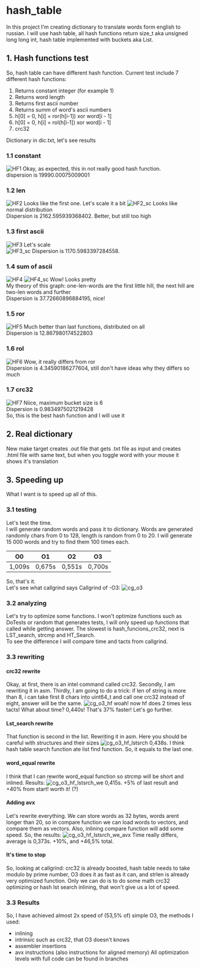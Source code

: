 # hash_table
In this project I'm creating dictionary to translate words form english to russian. I will use hash table, all hash functions return size_t aka unsigned long long int, hash table implemented with buckets aka List.
## 1. Hash functions test
So, hash table can have different hash function. Current test include 7 different hash functions:
1. Returns constant integer (for example 1)
2. Returns word length
3. Returns first ascii number
4. Returns summ of word's ascii numbers
5. h[0] = 0, h[i] = ror(h[i-1]) xor word[i - 1]
6. h[0] = 0, h[i] = rol(h[i-1]) xor word[i - 1]
7. crc32

Dictionary in dic.txt, let's see results
### 1.1 constant
![HF1](/graphs/HF_1_const.png)
Okay, as expected, this in not really good hash function.   
dispersion is 19990.00075009001
### 1.2 len
![HF2](/graphs/HF_2_len.png)
Looks like the first one. Let's scale it a bit
![HF2_sc](/graphs/HF_2_len_scaled.png)
Looks like normal distribution   
Dispersion is 2162.595939368402. Better, but still too high
### 1.3 first ascii
![HF3](/graphs/HF_3_first_ascii.png)
Let's scale   
![HF3_sc](/graphs/HF_3_first_ascii_scaled.png)
Dispersion is 1170.5983397284558.   
### 1.4 sum of ascii
![HF4](/graphs/HF_4_sum_ascii.png)
![HF4_sc](/graphs/HF_4_sum_ascii_scaled.png)
Wow! Looks pretty   
My theory of this graph: one-len-words are the first little hill, the next hill are two-len words and further   
Dispersion is 37.72660896884195, nice!
### 1.5 ror
![HF5](/graphs/HF_5_ror.png)
Much better than last functions, distributed on all   
Dispersion is 12.867980174522803
### 1.6 rol
![HF6](/graphs/HF_6_rol.png)
Wow, it really differs from ror   
Dispersion is 4.34590186277604, still don't have ideas why they differs so much
### 1.7 crc32
![HF7](/graphs/HF_7_crc32.png)
Niice, maximum bucket size is 6   
Dispersion is 0.9834975021219428   
So, this is the best hash function and I will use it
## 2. Real dictionary
New make target creates .out file that gets .txt file as input and creates .html file with same text, but when you toggle word with your mouse it shows it's translation
## 3. Speeding up
What I want is to speed up all of this.
### 3.1 testing
Let's test the time.   
I will generate random words and pass it to dictionary. Words are generated randomly chars from 0 to 128, length is random from 0 to 20. I will generate 15 000 words and try to find them 100 times each.   

| O0     | O1     | O2     | O3     |
| ------ | ------ | ------ | ------ |
| 1,009s | 0,675s | 0,551s | 0,700s |

So, that's it.   
Let's see what callgrind says
Callgrind of -O3:
![cg_o3](/callgrind_results/cg_o3.png)
   


### 3.2 analyzing
Let's try to optimize some functions. I won't optimize functions such as DoTests or random that generates tests, I will only speed up functions that called while getting answer. The slowest is hash_funcions_crc32, next is LST_search, strcmp and HT_Search.   
To see the difference I will compare time and tacts from callgrind.
### 3.3 rewriting
#### crc32 rewrite
Okay, at first, there is an intel command called crc32. Secondly, I am rewriting it in asm. Thirdly, I am going to do a trick: if len of string is more than 8, i can take first 8 chars into uint64_t and call one crc32 instead of eight, answer will be the same.
![cg_o3_hf](/callgrind_results/cg_o3_hf.png)
woah! now hf does 2 times less tacts! What about time? 
0,440s! That's 37% faster! Let's go further.

#### Lst_search rewrite
That function is second in the list. Rewriting it in asm. Here you should be careful with structures and their sizes
![cg_o3_hf_lstsrch](/callgrind_results/cg_o3_hf_lstsrch.png)
0,438s. I think hash table search function ate list find function. So, it equals to the last one.

#### word_equal rewrite
I think that I can rewrite word_equal function so strcmp will be short and inlined. Results:
![cg_o3_hf_lstsrch_we](/callgrind_results/cg_o3_hf_lstsrch_we.png)
0,415s. +5% of last result and +40% from start! worth it! (?)

#### Adding avx
Let's rewrite everything. We can store words as 32 bytes, words arent longer than 20, so in compare function we can load words to vectors, and compare them as vectors. Also, inlining compare function will add some speed. So, the results:
![cg_o3_hf_lstsrch_we_avx](/callgrind_results/cg_o3_hf_lstsrch_we_avx.png)
Time really differs, average is 0,373s. +10%, and +46,5% total.

#### It's time to stop
So, looking at callgrind: crc32 is already boosted, hash table needs to take modulo by prime number, O3 does it as fast as it can, and strlen is already very optimized function. Only we can do is to do some math crc32 optimizing or hash lst search inlining, that won't give us a lot of speed.

### 3.3 Results
So, I have achieved almost 2x speed of (53,5% of) simple O3, the methods I used:
* inlining
* intrinsic such as crc32, that O3 doesn't knows
* assembler insertions
* avx instructions (also instructions for aligned memory)
All optimization levels with full code can be found in branches
